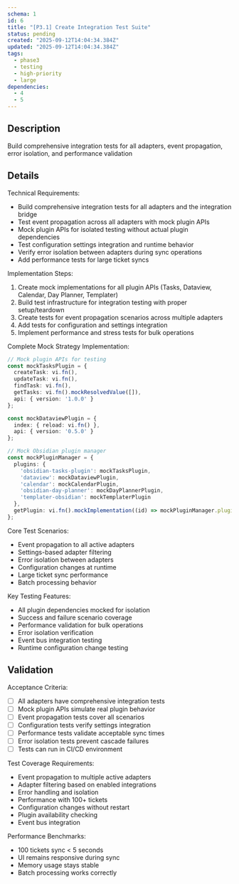 ```yaml
---
schema: 1
id: 6
title: "[P3.1] Create Integration Test Suite"
status: pending
created: "2025-09-12T14:04:34.384Z"
updated: "2025-09-12T14:04:34.384Z"
tags:
  - phase3
  - testing
  - high-priority
  - large
dependencies:
  - 4
  - 5
---
```

## Description
Build comprehensive integration tests for all adapters, event propagation, error isolation, and performance validation

## Details
Technical Requirements:
- Build comprehensive integration tests for all adapters and the integration bridge
- Test event propagation across all adapters with mock plugin APIs
- Mock plugin APIs for isolated testing without actual plugin dependencies
- Test configuration settings integration and runtime behavior
- Verify error isolation between adapters during sync operations
- Add performance tests for large ticket syncs

Implementation Steps:
1. Create mock implementations for all plugin APIs (Tasks, Dataview, Calendar, Day Planner, Templater)
2. Build test infrastructure for integration testing with proper setup/teardown
3. Create tests for event propagation scenarios across multiple adapters
4. Add tests for configuration and settings integration
5. Implement performance and stress tests for bulk operations

Complete Mock Strategy Implementation:
```typescript
// Mock plugin APIs for testing
const mockTasksPlugin = {
  createTask: vi.fn(),
  updateTask: vi.fn(),
  findTask: vi.fn(),
  getTasks: vi.fn().mockResolvedValue([]),
  api: { version: '1.0.0' }
};

const mockDataviewPlugin = {
  index: { reload: vi.fn() },
  api: { version: '0.5.0' }
};

// Mock Obsidian plugin manager
const mockPluginManager = {
  plugins: {
    'obsidian-tasks-plugin': mockTasksPlugin,
    'dataview': mockDataviewPlugin,
    'calendar': mockCalendarPlugin,
    'obsidian-day-planner': mockDayPlannerPlugin,
    'templater-obsidian': mockTemplaterPlugin
  },
  getPlugin: vi.fn().mockImplementation((id) => mockPluginManager.plugins[id])
};
```

Core Test Scenarios:
- Event propagation to all active adapters
- Settings-based adapter filtering
- Error isolation between adapters
- Configuration changes at runtime
- Large ticket sync performance
- Batch processing behavior

Key Testing Features:
- All plugin dependencies mocked for isolation
- Success and failure scenario coverage
- Performance validation for bulk operations
- Error isolation verification
- Event bus integration testing
- Runtime configuration change testing

## Validation
Acceptance Criteria:
- [ ] All adapters have comprehensive integration tests
- [ ] Mock plugin APIs simulate real plugin behavior
- [ ] Event propagation tests cover all scenarios
- [ ] Configuration tests verify settings integration
- [ ] Performance tests validate acceptable sync times
- [ ] Error isolation tests prevent cascade failures
- [ ] Tests can run in CI/CD environment

Test Coverage Requirements:
- Event propagation to multiple active adapters
- Adapter filtering based on enabled integrations
- Error handling and isolation
- Performance with 100+ tickets
- Configuration changes without restart
- Plugin availability checking
- Event bus integration

Performance Benchmarks:
- 100 tickets sync < 5 seconds
- UI remains responsive during sync
- Memory usage stays stable
- Batch processing works correctly